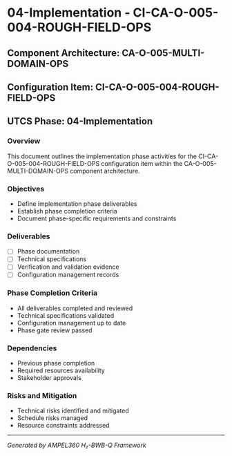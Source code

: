 # 04-Implementation - CI-CA-O-005-004-ROUGH-FIELD-OPS

## Component Architecture: CA-O-005-MULTI-DOMAIN-OPS
## Configuration Item: CI-CA-O-005-004-ROUGH-FIELD-OPS
## UTCS Phase: 04-Implementation

### Overview
This document outlines the implementation phase activities for the CI-CA-O-005-004-ROUGH-FIELD-OPS configuration item within the CA-O-005-MULTI-DOMAIN-OPS component architecture.

### Objectives
- Define implementation phase deliverables
- Establish phase completion criteria
- Document phase-specific requirements and constraints

### Deliverables
- [ ] Phase documentation
- [ ] Technical specifications
- [ ] Verification and validation evidence
- [ ] Configuration management records

### Phase Completion Criteria
- All deliverables completed and reviewed
- Technical specifications validated
- Configuration management up to date
- Phase gate review passed

### Dependencies
- Previous phase completion
- Required resources availability
- Stakeholder approvals

### Risks and Mitigation
- Technical risks identified and mitigated
- Schedule risks managed
- Resource constraints addressed

---
*Generated by AMPEL360 H₂-BWB-Q Framework*
